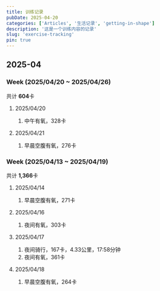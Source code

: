 ```yaml
---
title: 训练记录
pubDate: 2025-04-20
categories: ['Articles', '生活记录', 'getting-in-shape']
description: '这是一个训练内容的记录'
slug: 'exercise-tracking'
pin: true
---
```


## 2025-04

### Week (2025/04/20 ~ 2025/04/26)

共计 **604**卡

1. 2025/04/20
   
   1. 中午有氧，328卡
   
1. 2025/04/21

   1. 早晨空腹有氧，276卡


### Week (2025/04/13 ~ 2025/04/19)

共计 **1,366**卡

1. 2025/04/14
   
   1. 早晨空腹有氧，271卡

1. 2025/04/16

   1. 夜间有氧，303卡

1. 2025/04/17

   1. 夜间骑行，167卡，4.33公里，17:58分钟
   1. 夜间有氧，361卡

1. 2025/04/18
   
   1. 早晨空腹有氧，264卡
   
